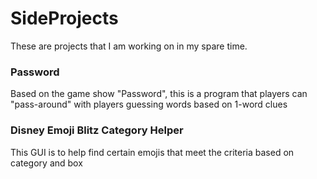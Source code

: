 # SideProjects
These are projects that I am working on in my spare time.

### Password
Based on the game show "Password", this is a program that players can "pass-around" with players guessing words based on 1-word clues

### Disney Emoji Blitz Category Helper
This GUI is to help find certain emojis that meet the criteria based on category and box
